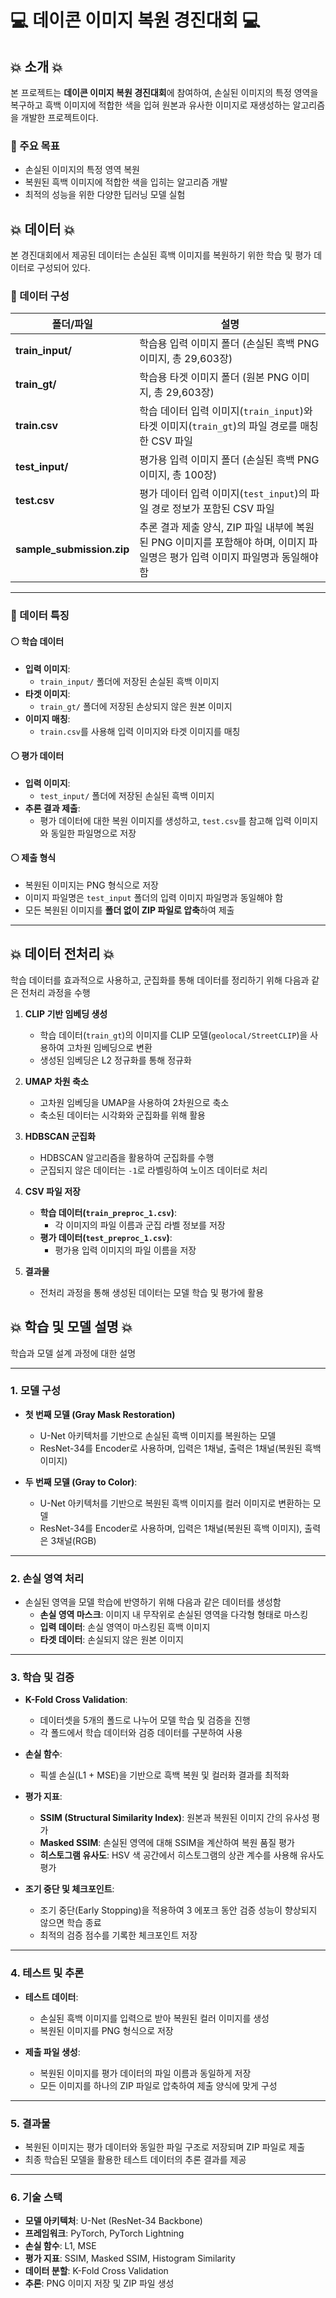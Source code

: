 # 💻 데이콘 이미지 복원 경진대회 💻

## 💥 소개 💥
본 프로젝트는 **데이콘 이미지 복원 경진대회**에 참여하여, 손실된 이미지의 특정 영역을 복구하고 흑백 이미지에 적합한 색을 입혀 원본과 유사한 이미지로 재생성하는 알고리즘을 개발한 프로젝트이다.

### 📌 주요 목표
- 손실된 이미지의 특정 영역 복원
- 복원된 흑백 이미지에 적합한 색을 입히는 알고리즘 개발
- 최적의 성능을 위한 다양한 딥러닝 모델 실험

## 💥 데이터 💥

본 경진대회에서 제공된 데이터는 손실된 흑백 이미지를 복원하기 위한 학습 및 평가 데이터로 구성되어 있다.

### 📌 데이터 구성

| **폴더/파일**           | **설명**                                                                                      |
|-------------------------|---------------------------------------------------------------------------------------------|
| **train_input/**        | 학습용 입력 이미지 폴더 (손실된 흑백 PNG 이미지, 총 29,603장)                                 |
| **train_gt/**           | 학습용 타겟 이미지 폴더 (원본 PNG 이미지, 총 29,603장)                                        | 
| **train.csv**           | 학습 데이터 입력 이미지(`train_input`)와 타겟 이미지(`train_gt`)의 파일 경로를 매칭한 CSV 파일      |
| **test_input/**         | 평가용 입력 이미지 폴더 (손실된 흑백 PNG 이미지, 총 100장)                                   |
| **test.csv**            | 평가 데이터 입력 이미지(`test_input`)의 파일 경로 정보가 포함된 CSV 파일                      |
| **sample_submission.zip** | 추론 결과 제출 양식, ZIP 파일 내부에 복원된 PNG 이미지를 포함해야 하며, 이미지 파일명은 평가 입력 이미지 파일명과 동일해야 함 |

---

### 📌 데이터 특징

#### ⚪ 학습 데이터
- **입력 이미지**:
  - `train_input/` 폴더에 저장된 손실된 흑백 이미지
- **타겟 이미지**:
  - `train_gt/` 폴더에 저장된 손상되지 않은 원본 이미지
- **이미지 매칭**:
  - `train.csv`를 사용해 입력 이미지와 타겟 이미지를 매칭

#### ⚪ 평가 데이터
- **입력 이미지**:
  - `test_input/` 폴더에 저장된 손실된 흑백 이미지
- **추론 결과 제출**:
  - 평가 데이터에 대한 복원 이미지를 생성하고, `test.csv`를 참고해 입력 이미지와 동일한 파일명으로 저장

#### ⚪ 제출 형식
- 복원된 이미지는 PNG 형식으로 저장
- 이미지 파일명은 `test_input` 폴더의 입력 이미지 파일명과 동일해야 함
- 모든 복원된 이미지를 **폴더 없이 ZIP 파일로 압축**하여 제출

---

## 💥 데이터 전처리 💥

학습 데이터를 효과적으로 사용하고, 군집화를 통해 데이터를 정리하기 위해 다음과 같은 전처리 과정을 수행

1. **CLIP 기반 임베딩 생성**
   - 학습 데이터(`train_gt`)의 이미지를 CLIP 모델(`geolocal/StreetCLIP`)을 사용하여 고차원 임베딩으로 변환
   - 생성된 임베딩은 L2 정규화를 통해 정규화

2. **UMAP 차원 축소**
   - 고차원 임베딩을 UMAP을 사용하여 2차원으로 축소
   - 축소된 데이터는 시각화와 군집화를 위해 활용

3. **HDBSCAN 군집화**
   - HDBSCAN 알고리즘을 활용하여 군집화를 수행
   - 군집되지 않은 데이터는 `-1`로 라벨링하여 노이즈 데이터로 처리

4. **CSV 파일 저장**
   - **학습 데이터(`train_preproc_1.csv`)**:
     - 각 이미지의 파일 이름과 군집 라벨 정보를 저장
   - **평가 데이터(`test_preproc_1.csv`)**:
     - 평가용 입력 이미지의 파일 이름을 저장

5. **결과물**
   - 전처리 과정을 통해 생성된 데이터는 모델 학습 및 평가에 활용
  
## 💥 학습 및 모델 설명 💥

학습과 모델 설계 과정에 대한 설명

---

### **1. 모델 구성**
- **첫 번째 모델 (Gray Mask Restoration)**
  - U-Net 아키텍처를 기반으로 손실된 흑백 이미지를 복원하는 모델
  - ResNet-34를 Encoder로 사용하며, 입력은 1채널, 출력은 1채널(복원된 흑백 이미지)

- **두 번째 모델 (Gray to Color)**:
  - U-Net 아키텍처를 기반으로 복원된 흑백 이미지를 컬러 이미지로 변환하는 모델
  - ResNet-34를 Encoder로 사용하며, 입력은 1채널(복원된 흑백 이미지), 출력은 3채널(RGB)

---

### **2. 손실 영역 처리**
- 손실된 영역을 모델 학습에 반영하기 위해 다음과 같은 데이터를 생성함
  - **손실 영역 마스크**: 이미지 내 무작위로 손실된 영역을 다각형 형태로 마스킹
  - **입력 데이터**: 손실 영역이 마스킹된 흑백 이미지
  - **타겟 데이터**: 손실되지 않은 원본 이미지

---

### **3. 학습 및 검증**
- **K-Fold Cross Validation**:
  - 데이터셋을 5개의 폴드로 나누어 모델 학습 및 검증을 진행
  - 각 폴드에서 학습 데이터와 검증 데이터를 구분하여 사용

- **손실 함수**:
  - 픽셀 손실(L1 + MSE)을 기반으로 흑백 복원 및 컬러화 결과를 최적화

- **평가 지표**:
  - **SSIM (Structural Similarity Index)**: 원본과 복원된 이미지 간의 유사성 평가
  - **Masked SSIM**: 손실된 영역에 대해 SSIM을 계산하여 복원 품질 평가
  - **히스토그램 유사도**: HSV 색 공간에서 히스토그램의 상관 계수를 사용해 유사도 평가

- **조기 중단 및 체크포인트**:
  - 조기 중단(Early Stopping)을 적용하여 3 에포크 동안 검증 성능이 향상되지 않으면 학습 종료
  - 최적의 검증 점수를 기록한 체크포인트 저장

---

### **4. 테스트 및 추론**
- **테스트 데이터**:
  - 손실된 흑백 이미지를 입력으로 받아 복원된 컬러 이미지를 생성
  - 복원된 이미지를 PNG 형식으로 저장

- **제출 파일 생성**:
  - 복원된 이미지를 평가 데이터의 파일 이름과 동일하게 저장
  - 모든 이미지를 하나의 ZIP 파일로 압축하여 제출 양식에 맞게 구성

---

### **5. 결과물**
- 복원된 이미지는 평가 데이터와 동일한 파일 구조로 저장되며 ZIP 파일로 제출
- 최종 학습된 모델을 활용한 테스트 데이터의 추론 결과를 제공

---

### **6. 기술 스택**
- **모델 아키텍처**: U-Net (ResNet-34 Backbone)
- **프레임워크**: PyTorch, PyTorch Lightning
- **손실 함수**: L1, MSE
- **평가 지표**: SSIM, Masked SSIM, Histogram Similarity
- **데이터 분할**: K-Fold Cross Validation
- **추론**: PNG 이미지 저장 및 ZIP 파일 생성

  




